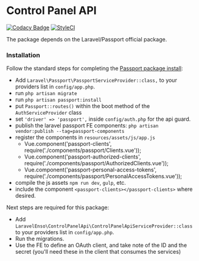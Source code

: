 # Control Panel API

[![Codacy Badge](https://api.codacy.com/project/badge/Grade/3200ceba8aea4a31ac1dfe826328bcb1)](https://www.codacy.com/app/laravel-enso/ControlPanelApi?utm_source=github.com&amp;utm_medium=referral&amp;utm_content=laravel-enso/ControlPanelApi&amp;utm_campaign=Badge_Grade)
[![StyleCI](https://styleci.io/repos/88979520/shield?branch=master)](https://styleci.io/repos/88979520)

The package depends on the Laravel/Passport official package.

### Installation

Follow the standard steps for completing the [Passport package install](https://laravel.com/docs/5.4/passport#installation):
* Add `Laravel\Passport\PassportServiceProvider::class,` to your providers list in `config/app.php`.
* run `php artisan migrate`
* run `php artisan passport:install`
* put  `Passport::routes()` within the boot method of the `AuthServiceProvider` class
* set `'driver' => 'passport',` inside `config/auth.php` for the api guard.
* publish the laravel passport FE components: `php artisan vendor:publish --tag=passport-components`
* register the components in `resources/assets/js/app.js`
    - Vue.component('passport-clients', require('./components/passport/Clients.vue'));
    - Vue.component('passport-authorized-clients', require('./components/passport/AuthorizedClients.vue'));
    - Vue.component('passport-personal-access-tokens', require('./components/passport/PersonalAccessTokens.vue'));
* compile the js assets `npm run dev`, `gulp`, etc.
* include the component `<passport-clients></passport-clients>` where desired.

Next steps are required for this package:

* Add `LaravelEnso\ControlPanelApi\ControlPanelApiServiceProvider::class` to your providers list in `config/app.php`.
* Run the migrations. 
* Use the FE to define an OAuth client, and take note of the ID and the secret (you'll need these in the client that consumes the services)